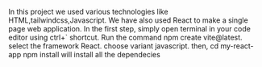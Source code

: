 In this project we used various technologies like HTML,tailwindcss,Javascript.
We have also used React to make a single page web application.
In the first step, simply open terminal in your code editor using ctrl+` shortcut.
Run the command npm create vite@latest.
select the framework React.
choose variant javascript.
then, cd my-react-app
npm install will install all the dependecies

